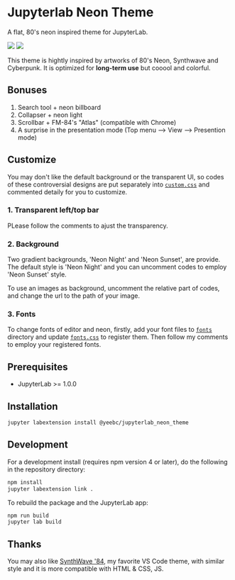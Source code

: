 # Jupyterlab Neon Theme

A flat, 80's neon inspired theme for JupyterLab.

<img src="https://raw.githubusercontent.com/yeebc/jupyterlab-neon-theme/master/screenshots/Neon Night.png" />
<img src="https://raw.githubusercontent.com/yeebc/jupyterlab-neon-theme/master/screenshots/Neon Sunset.png" />

This theme is hightly inspired by artworks of 80's Neon, Synthwave and Cyberpunk. It is optimized for **long-term use** but cooool and colorful.

## Bonuses
1. Search tool + neon billboard
2. Collapser + neon light
3. Scrollbar + FM-84's "Atlas"  (compatible with Chrome)
4. A surprise in the presentation mode (Top menu --> View --> Presention mode)

## Customize
You may don't like the default background or the transparent UI, so codes of these controversial designs are put separately into [`custom.css`](https://github.com/yeebc/jupyterlab-neon-theme/tree/master/style/custom.css) and commented detaily for you to customize.

### 1. Transparent left/top bar
PLease follow the comments to ajust the transparency.

### 2. Background
Two gradient backgrounds, 'Neon Night' and 'Neon Sunset', are provide. The default style is 'Neon Night' and you can uncomment codes to employ 'Neon Sunset' style.

To use an images as background, uncomment the relative part of codes, and change the url to the path of your image.

### 3. Fonts
To change fonts of editor and neon, firstly, add your font files to [`fonts`](https://github.com/yeebc/jupyterlab-neon-theme/tree/master/style/fonts) directory and update [`fonts.css`](https://github.com/yeebc/jupyterlab-neon-theme/blob/master/style/fonts.css) to register them. Then follow my comments to employ your registered fonts.


## Prerequisites

* JupyterLab >= 1.0.0

## Installation

```bash
jupyter labextension install @yeebc/jupyterlab_neon_theme
```

## Development

For a development install (requires npm version 4 or later), do the following in the repository directory:

```bash
npm install
jupyter labextension link .
```

To rebuild the package and the JupyterLab app:

```bash
npm run build
jupyter lab build
```

## Thanks
You may also like  [SynthWave '84](https://github.com/robb0wen/synthwave-vscode), my favorite VS Code theme,  with similar style and  it is more compatible with HTML & CSS, JS.
